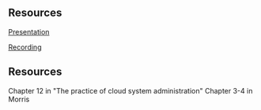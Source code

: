 ## Resources

[Presentation](https://gitcdn.link/repo/2dv514/syllabus/master/lectures/02_configuration_tools/index.html)

[Recording](https://www.youtube.com/watch?v=ps76XxlboTw)


## Resources
Chapter 12 in "The practice of cloud system administration"
Chapter 3-4 in Morris

